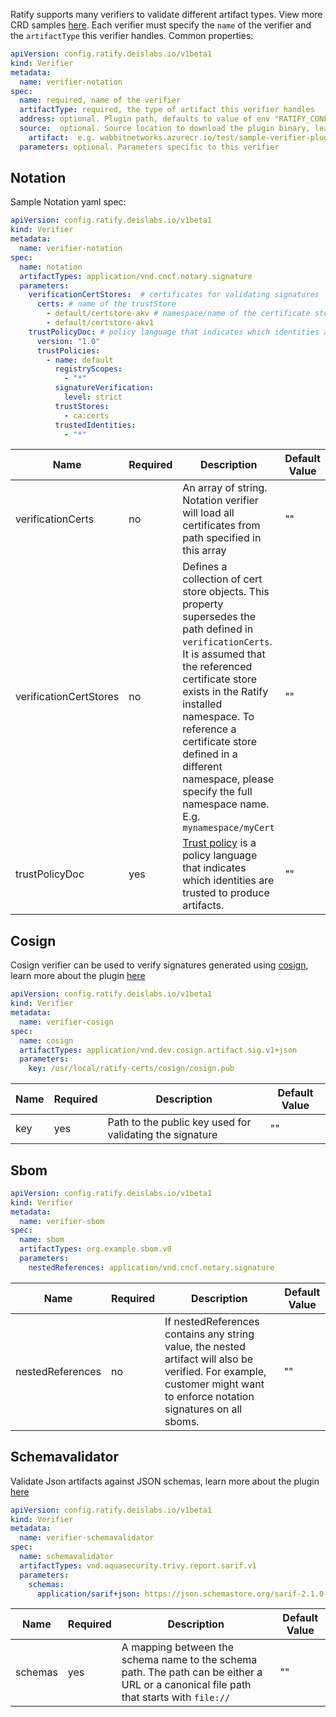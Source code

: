 Ratify supports many verifiers to validate different artifact types. View more CRD samples [here](https://github.com/ratify-project/ratify/tree/main/config/samples). Each verifier must specify the `name` of the verifier and the `artifactType` this verifier handles. Common properties:

```yml
apiVersion: config.ratify.deislabs.io/v1beta1
kind: Verifier
metadata:
  name: verifier-notation
spec:
  name: required, name of the verifier
  artifactType: required, the type of artifact this verifier handles
  address: optional. Plugin path, defaults to value of env "RATIFY_CONFIG" or "~/.ratify/plugins"
  source:  optional. Source location to download the plugin binary, learn more at docs/reference/dynamic-plugins.md
    artifact:  e.g. wabbitnetworks.azurecr.io/test/sample-verifier-plugin:v1
  parameters: optional. Parameters specific to this verifier
```
 

## Notation

Sample Notation yaml spec:
```yml
apiVersion: config.ratify.deislabs.io/v1beta1
kind: Verifier
metadata:
  name: verifier-notation
spec:
  name: notation
  artifactTypes: application/vnd.cncf.notary.signature
  parameters:
    verificationCertStores:  # certificates for validating signatures
      certs: # name of the trustStore
        - default/certstore-akv # namespace/name of the certificate store CRD to include in this trustStore
        - default/certstore-akv1 
    trustPolicyDoc: # policy language that indicates which identities are trusted to produce artifacts
      version: "1.0"
      trustPolicies:
        - name: default
          registryScopes:
            - "*"
          signatureVerification:
            level: strict
          trustStores:
            - ca:certs
          trustedIdentities:
            - "*"
```

| Name        | Required | Description | Default Value |
| ----------- | -------- | ----------- | ------------- | 
| verificationCerts      | no    |      An array of string. Notation verifier will load all certificates from path specified in this array        |   ""            |
| verificationCertStores      | no    |    Defines a collection of cert store objects. This property supersedes the path defined in `verificationCerts`. It is assumed that the referenced certificate store exists in the Ratify installed namespace. To reference a certificate store defined in a different namespace, please specify the full namespace name. E.g. `mynamespace/myCert`    |       ""        |
| trustPolicyDoc   | yes     |   [Trust policy](https://github.com/notaryproject/notaryproject/blob/main/specs/trust-store-trust-policy.md) is a policy language that indicates which identities are trusted to produce artifacts.          |     ""    |

## Cosign
Cosign verifier can be used to verify signatures generated using [cosign](https://github.com/sigstore/cosign/), learn more about the plugin [here](https://github.com/ratify-project/ratify/tree/main/plugins/verifier/cosign)
```yml
apiVersion: config.ratify.deislabs.io/v1beta1
kind: Verifier
metadata:
  name: verifier-cosign
spec:
  name: cosign
  artifactTypes: application/vnd.dev.cosign.artifact.sig.v1+json
  parameters:
    key: /usr/local/ratify-certs/cosign/cosign.pub
```
| Name        | Required | Description | Default Value |
| ----------- | -------- | ----------- | ------------- | 
| key      | yes    |     Path to the public key used for validating the signature    |   ""            |

## Sbom
```yml
apiVersion: config.ratify.deislabs.io/v1beta1
kind: Verifier
metadata:
  name: verifier-sbom
spec:
  name: sbom
  artifactTypes: org.example.sbom.v0
  parameters: 
    nestedReferences: application/vnd.cncf.notary.signature
```
| Name        | Required | Description | Default Value |
| ----------- | -------- | ----------- | ------------- | 
| nestedReferences      | no    | If nestedReferences contains any string value, the nested artifact will also be verified. For example, customer might want to enforce notation signatures on all sboms.|   ""            |

## Schemavalidator

Validate Json artifacts against JSON schemas, learn more about the plugin [here](https://github.com/ratify-project/ratify/tree/main/plugins/verifier/schemavalidator)

```yml
apiVersion: config.ratify.deislabs.io/v1beta1
kind: Verifier
metadata:
  name: verifier-schemavalidator
spec:
  name: schemavalidator
  artifactTypes: vnd.aquasecurity.trivy.report.sarif.v1
  parameters: 
    schemas:
      application/sarif+json: https://json.schemastore.org/sarif-2.1.0-rtm.5.json
```
| Name        | Required | Description | Default Value |
| ----------- | -------- | ----------- | ------------- | 
| schemas      | yes    |     A mapping between the schema name to the schema path. The path can be either a URL or a canonical file path that starts with `file://` |   ""            |
